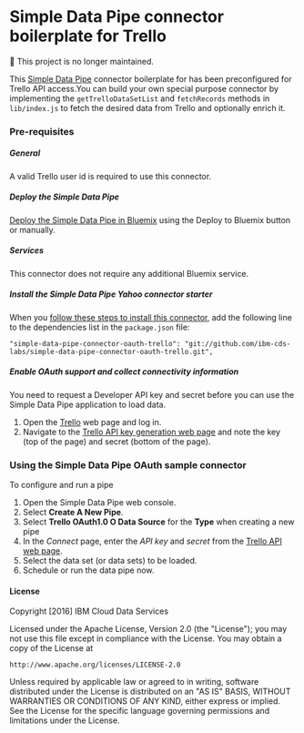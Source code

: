 # Simple Data Pipe connector boilerplate for Trello

:no_entry_sign: This project is no longer maintained.

This [Simple Data Pipe](https://developer.ibm.com/clouddataservices/simple-data-pipe/) connector boilerplate for <a href="http://trello.com"></a> has been preconfigured for Trello API access.You can build your own special purpose connector by implementing the `getTrelloDataSetList` and `fetchRecords` methods in `lib/index.js` to fetch the desired data from Trello and optionally enrich it.

### Pre-requisites

##### General 
 A valid Trello user id is required to use this connector.

##### Deploy the Simple Data Pipe

 [Deploy the Simple Data Pipe in Bluemix](https://github.com/ibm-cds-labs/simple-data-pipe) using the Deploy to Bluemix button or manually.

##### Services

This connector does not require any additional Bluemix service.

##### Install the Simple Data Pipe Yahoo connector starter

  When you [follow these steps to install this connector](https://github.com/ibm-cds-labs/simple-data-pipe/wiki/Installing-a-Simple-Data-Pipe-Connector), add the following line to the dependencies list in the `package.json` file: 

  ```
  "simple-data-pipe-connector-oauth-trello": "git://github.com/ibm-cds-labs/simple-data-pipe-connector-oauth-trello.git",
  ```

##### Enable OAuth support and collect connectivity information

 You need to request a Developer API key and secret before you can use the Simple Data Pipe application to load data.
 1. Open the [Trello](http://www.trello.com) web page and log in.
 2. Navigate to the [Trello API key generation web page](https://trello.com/1/appKey/generate) and note the key (top of the page) and secret (bottom of the page).

### Using the Simple Data Pipe OAuth sample connector 

To configure and run a pipe

1. Open the Simple Data Pipe web console.
2. Select __Create A New Pipe__.
3. Select __Trello OAuth1.0 O Data Source__ for the __Type__ when creating a new pipe  
4. In the _Connect_ page, enter the _API key_ and _secret_ from the [Trello API web page](https://trello.com/app-key). 
5. Select the data set (or data sets) to be loaded.
6. Schedule or run the data pipe now.

#### License 

Copyright [2016] IBM Cloud Data Services

Licensed under the Apache License, Version 2.0 (the "License");
you may not use this file except in compliance with the License.
You may obtain a copy of the License at

    http://www.apache.org/licenses/LICENSE-2.0

Unless required by applicable law or agreed to in writing, software
distributed under the License is distributed on an "AS IS" BASIS,
WITHOUT WARRANTIES OR CONDITIONS OF ANY KIND, either express or implied.
See the License for the specific language governing permissions and
limitations under the License.

